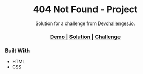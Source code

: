 <!-- Please update value in the {}  -->

<h1 align="center">404 Not Found - Project</h1>

<div align="center">
   Solution for a challenge from  <a href="http://devchallenges.io" target="_blank">Devchallenges.io</a>.
</div>

<div align="center">
  <h3>
    <a href="https://404pagewebsite.netlify.app">
      Demo
    </a>
    <span> | </span>
    <a href="https://github.com/IuryGames1/404page">
      Solution
    </a>
    <span> | </span>
    <a href="https://devchallenges.io/challenges/wBunSb7FPrIepJZAg0sY">
      Challenge
    </a>
  </h3>
</div>

### Built With

- HTML
- CSS

